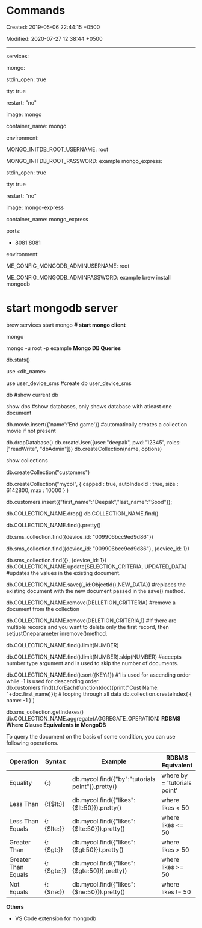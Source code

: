 # Commands

Created: 2019-05-06 22:44:15 +0500

Modified: 2020-07-27 12:38:44 +0500

---

services:

mongo:

stdin_open: true

tty: true

restart: "no"

image: mongo

container_name: mongo

environment:

MONGO_INITDB_ROOT_USERNAME: root

MONGO_INITDB_ROOT_PASSWORD: example
mongo_express:

stdin_open: true

tty: true

restart: "no"

image: mongo-express

container_name: mongo_express

ports:

- 8081:8081

environment:

ME_CONFIG_MONGODB_ADMINUSERNAME: root

ME_CONFIG_MONGODB_ADMINPASSWORD: example
brew install mongodb
# start mongodb server

brew services start mongo
**# start mongo client**

mongo

mongo -u root -p example
**Mongo DB Queries**

db.stats()

use <db_name>

use user_device_sms #create db user_device_sms

db #show current db

show dbs #show databases, only shows database with atleast one document

db.movie.insert({'name':'End game'}) #automatically creates a collection movie if not present

db.dropDatabase()
db.createUser({user:"deepak", pwd:"12345", roles:["readWrite", "dbAdmin"]})
db.createCollection(name, options)

show collections

db.createCollection("customers")

db.createCollection("mycol", { capped : true, autoIndexId : true, size :
6142800, max : 10000 } )

db.customers.insert({"first_name":"Deepak","last_name":"Sood"});

db.COLLECTION_NAME.drop()
db.COLLECTION_NAME.find()

db.COLLECTION_NAME.find().pretty()

db.sms_collection.find({device_id: "009906bcc9ed9d86"})

db.sms_collection.find({device_id: "009906bcc9ed9d86"}, {device_id: 1})

db.sms_collection.find({}, {device_id: 1})
db.COLLECTION_NAME.update(SELECTION_CRITERIA, UPDATED_DATA) #updates the values in the existing document.

db.COLLECTION_NAME.save({_id:ObjectId(),NEW_DATA}) #replaces the existing document with the new document passed in the save() method.

db.COLLECTION_NAME.remove(DELLETION_CRITTERIA) #remove a document from the collection

db.COLLECTION_NAME.remove(DELETION_CRITERIA,1) #If there are multiple records and you want to delete only the first record, then setjustOneparameter inremove()method.

db.COLLECTION_NAME.find().limit(NUMBER)

db.COLLECTION_NAME.find().limit(NUMBER).skip(NUMBER) #accepts number type argument and is used to skip the number of documents.

db.COLLECTION_NAME.find().sort({KEY:1}) #1 is used for ascending order while -1 is used for descending order.
db.customers.find().forEach(function(doc){print("Cust Name: "+doc.first_name)}); # looping through all data
db.collection.createIndex( { name: -1 } )

db.sms_collection.getIndexes()
db.COLLECTION_NAME.aggregate(AGGREGATE_OPERATION)
**RDBMS Where Clause Equivalents in MongoDB**

To query the document on the basis of some condition, you can use following operations.

| **Operation**       | **Syntax**                  | **Example**                                          | **RDBMS Equivalent**           |
|----------|--------------------|--------------------------------|----------|
| Equality            | {<key>:<value>}         | db.mycol.find({"by":"tutorials point"}).pretty() | where by = 'tutorials point' |
| Less Than           | {<key>:{$lt:<value>}}  | db.mycol.find({"likes":{$lt:50}}).pretty()        | where likes < 50              |
| Less Than Equals    | {<key>:{$lte:<value>}} | db.mycol.find({"likes":{$lte:50}}).pretty()       | where likes <= 50             |
| Greater Than        | {<key>:{$gt:<value>}}  | db.mycol.find({"likes":{$gt:50}}).pretty()        | where likes > 50              |
| Greater Than Equals | {<key>:{$gte:<value>}} | db.mycol.find({"likes":{$gte:50}}).pretty()       | where likes >= 50             |
| Not Equals          | {<key>:{$ne:<value>}}  | db.mycol.find({"likes":{$ne:50}}).pretty()        | where likes != 50              |
**Others**
-   VS Code extension for mongodb
